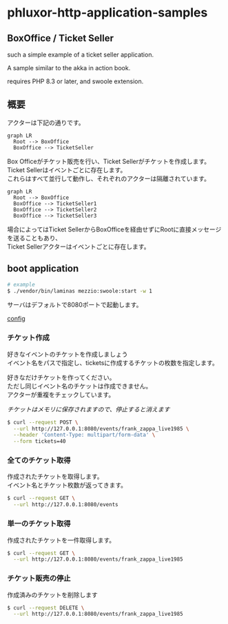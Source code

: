 # phluxor-http-application-samples

## BoxOffice / Ticket Seller 

such a simple example of a ticket seller application.  

A sample similar to the akka in action book.

requires PHP 8.3 or later, and swoole extension.

## 概要

アクターは下記の通りです。

```mermaid
graph LR
  Root --> BoxOffice
  BoxOffice --> TicketSeller

```

Box Officeがチケット販売を行い、Ticket Sellerがチケットを作成します。  
Ticket Sellerはイベントごとに存在します。  
これらはすべて並行して動作し、それぞれのアクターは隔離されています。  

```mermaid
graph LR
  Root --> BoxOffice
  BoxOffice --> TicketSeller1
  BoxOffice --> TicketSeller2
  BoxOffice --> TicketSeller3
```


場合によってはTicket SellerからBoxOfficeを経由せずにRootに直接メッセージを送ることもあり、  
Ticket Sellerアクターはイベントごとに存在します。

## boot application

```bash
# example
$ ./vendor/bin/laminas mezzio:swoole:start -w 1
```

サーバはデフォルトで8080ポートで起動します。

[config](/config/autoload/swoole.local.php)

### チケット作成

好きなイベントのチケットを作成しましょう  
イベント名をパスで指定し、ticketsに作成するチケットの枚数を指定します。

好きなだけチケットを作ってください。  
ただし同じイベント名のチケットは作成できません。  
アクターが重複をチェックしています。

*チケットはメモリに保存されますので、停止すると消えます*

```bash
$ curl --request POST \
  --url http://127.0.0.1:8080/events/frank_zappa_live1985 \
  --header 'Content-Type: multipart/form-data' \
  --form tickets=40
```

### 全てのチケット取得

作成されたチケットを取得します。  
イベント名とチケット枚数が返ってきます。

```bash
$ curl --request GET \
  --url http://127.0.0.1:8080/events
```

### 単一のチケット取得

作成されたチケットを一件取得します。

```bash
$ curl --request GET \
  --url http://127.0.0.1:8080/events/frank_zappa_live1985
```

### チケット販売の停止

作成済みのチケットを削除します

```bash
$ curl --request DELETE \
  --url http://127.0.0.1:8080/events/frank_zappa_live1985
```
